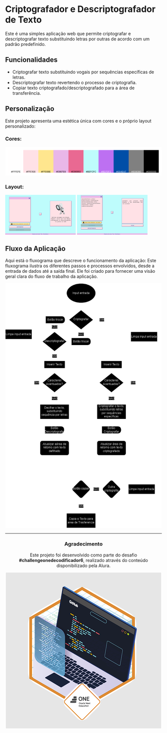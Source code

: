 # Criptografador e Descriptografador de Texto

Este é uma simples aplicação web que permite criptografar e descriptografar texto substituindo letras por outras de acordo com um padrão predefinido.


## Funcionalidades

- Criptografar texto substituindo vogais por sequências específicas de letras.
- Descriptografar texto revertendo o processo de criptografia.
- Copiar texto criptografado/descriptografado para a área de transferência.

## Personalização

Este projeto apresenta uma estética única com cores e o próprio layout personalizado:

### Cores:
![Cores Usadas](./assets/imagens/cores.png)

### Layout:
<p>
  <img src="./assets/imagens/exemplo.png" alt="Exemplo" style="width: 45%;">
  <img src="./assets/imagens/exemplo1.png" alt="Exemplo" style="width: 45%;">
</p>


## Fluxo da Aplicação

Aqui está o fluxograma que descreve o funcionamento da aplicação:
Este fluxograma ilustra os diferentes passos e processos envolvidos, desde a entrada de dados até a saída final. Ele foi criado para fornecer uma visão geral clara do fluxo de trabalho da aplicação.
<p align="center">
  <img src="./assets/imagens/fluxo.png" alt="Fluxograma">
</p>





***




<div align="center">
  <h3>Agradecimento</h3>
  <p>Este projeto foi desenvolvido como parte do desafio <strong>#challengeonedecodificador6</strong>, realizado através do conteúdo disponibilizado pela Alura.</p>


  
  <img  src="./assets/imagens/badge.png" alt="Badge">
</div>

